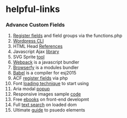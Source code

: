 # helpful-links

### Advance Custom Fields
1. [Register fields](http://www.advancedcustomfields.com/resources/register-fields-via-php/) and field groups via the functions.php
2. [Wordpress CLI](https://github.com/wp-cli/wp-cli) 
2. HTML Head [References](https://github.com/joshbuchea/HEAD)
3. Javascript Ajax [library](https://github.com/visionmedia/superagent) 
4. SVG Sprite [tool](https://www.npmjs.com/package/gulp-svgstore)
5. [Webpack](https://webpack.github.io/) is a javascript bundler
6. [Browserfy](http://browserify.org/) is a modules bundler
7. [Babel](http://browserify.org/) is a compiler for esj2015
8. ACF [register fields](https://www.advancedcustomfields.com/resources/register-fields-via-php/) via php
9. Font [loading technique](https://www.filamentgroup.com/lab/font-events.html) to start using
10. Aria modal [popup](http://www.humaan.com/modaal/)
11. Responsive images sample [code](https://dev.opera.com/articles/responsive-images/)
12. Free [ebooks](https://medium.mybridge.co/the-most-useful-free-ebooks-for-web-developers-3854767ee52f#.sc9cwmrr9) on front-end developmt
13. Full [text search](https://github.com/olivernn/lunr.js) on loaded dom
14. Ultimate [guide](https://www.smashingmagazine.com/2016/05/an-ultimate-guide-to-css-pseudo-classes-and-pseudo-elements/) to psuedo elements
